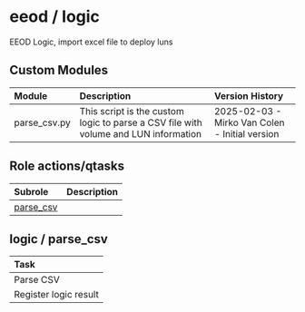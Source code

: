 # eeod / logic 
EEOD Logic, import excel file to deploy luns  
  





## Custom Modules

| Module | Description | Version History |
| :----- | :---------- | :-------------- |
| parse_csv.py | This script is the custom logic to parse a CSV file with volume and LUN information | 2025-02-03 - Mirko Van Colen - Initial version |



## Role actions/qtasks

| Subrole | Description |
| :------ | :---------- |
| [parse_csv](#logic--parse_csv) |  |




## logic / parse_csv


| Task |
| :--- |
| Parse CSV |
| Register logic result |




